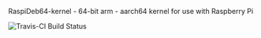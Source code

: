RaspiDeb64-kernel - 64-bit arm - aarch64 kernel for use with Raspberry Pi

![Travis-CI Build Status](https://travis-ci.org/lucashalbert/RaspiDeb64-kernel.svg?branch=master)
